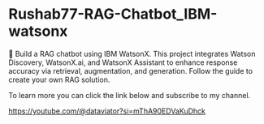 # Rushab77-RAG-Chatbot_IBM-watsonx
🚀 Build a RAG chatbot using IBM WatsonX. This project integrates Watson Discovery, WatsonX.ai, and WatsonX Assistant to enhance response accuracy via retrieval, augmentation, and generation. Follow the guide to create your own RAG solution. 

To learn more you can click the link below and subscribe to my channel.

https://youtube.com/@dataviator?si=mThA90EDVaKuDhck
